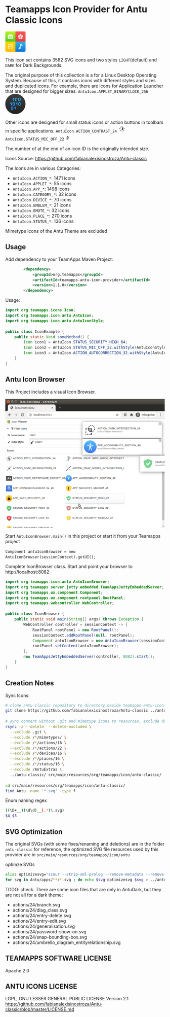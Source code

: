# Teamapps Icon Provider for Antu Classic Icons

<img src="src/main/resources/org/teamapps/icon/antu/Antu/apps/48/gcstar.svg" width="64" height="64" alt="AntuIcon.APP_GCSTAR_48" />

This Icon set contains 3582 SVG icons and two styles `LIGHT`(default) and `DARK` for Dark Backgrounds. 

The original purpose of this collection is a for a Linux Desktop Operating System. 
Because of this, it contains icons with different styles and sizes and duplicated icons.
For example, there are icons for Application Launcher that are designed for bigger sizes. 
`AntuIcon.APPLET_BINARYCLOCK_256` <img src="src/main/resources/org/teamapps/icon/antu/Antu/applets/256/org.kde.plasma.binaryclock.svg" width="64" height="64" />

Other icons are designed for small status icons or action buttons in toolbars in specific applications.  `AntuIcon.ACTION_CONTRAST_24`
<img src="src/main/resources/org/teamapps/icon/antu/Antu/actions/24/contrast.svg" width="24" height="24" />
`AntuIcon.STATUS_MIC_OFF_22`<img src="src/main/resources/org/teamapps/icon/antu/Antu/status/22/mic-off.svg" width="22" height="22" />

The number of at the end of an icon ID is the originally intended size. 


Icons Source: <https://github.com/fabianalexisinostroza/Antu-classic>

The Icons are in various Categories:

* `AntuIcon.ACTION_*`: 1471 icons
* `AntuIcon.APPLET_*`: 55 icons
* `AntuIcon.APP_*`: 1498 icons
* `AntuIcon.CATEGORY_*`: 32 icons
* `AntuIcon.DEVICE_*`: 70 icons
* `AntuIcon.EMBLEM_*`: 21 icons
* `AntuIcon.EMOTE_*`: 32 icons
* `AntuIcon.PLACE_*`: 270 icons
* `AntuIcon.STATUS_*`: 136 icons

Mimetype Icons of the Antu Theme are excluded

## Usage

Add dependency to your TeamApps Maven Project:

~~~xml
        <dependency>
            <groupId>org.teamapps</groupId>
            <artifactId>teamapps-antu-icon-provider</artifactId>
            <version>1.1.0</version>
        </dependency>
~~~

Usage:

~~~java
import org.teamapps.icons.Icon;
import org.teamapps.icon.antu.AntuIcon;
import org.teamapps.icon.antu.AntuIconStyle;

public class IconExample {
    public static Void someMethod() {
        Icon icon1 = AntuIcon.STATUS_SECURITY_HIGH_64;
        Icon icon2 = AntuIcon.STATUS_MIC_OFF_22.withStyle(AntuIconStyle.DARK);
        Icon icon3 = AntuIcon.ACTION_AUTOCORRECTION_32.withStyle(AntuIconStyle.LIGHT); // Default Style
    }
}
~~~

## Antu Icon Browser

This Project includes a visual Icon Browser.

![AntuIconBrowser](./project-resources/AntuIconBrowser.png)

Start `AntuIconBrowser.main()` in this project or start it from your Teamapps project

`Component antuIconBrowser = new AntuIconBrowser(sessionContext).getUI();`

Complete IconBrowser class. Start and point your browser to http://localhost:8082
~~~java
import org.teamapps.icon.antu.AntuIconBrowser;
import org.teamapps.server.jetty.embedded.TeamAppsJettyEmbeddedServer;
import org.teamapps.ux.component.Component;
import org.teamapps.ux.component.rootpanel.RootPanel;
import org.teamapps.webcontroller.WebController;

public class IconBrowser {
    public static void main(String[] args) throws Exception {
        WebController controller = sessionContext -> {
            RootPanel rootPanel = new RootPanel();
            sessionContext.addRootPanel(null, rootPanel);
            Component antuIconBrowser = new AntuIconBrowser(sessionContext).getUI();
            rootPanel.setContent(antuIconBrowser);
        };
        new TeamAppsJettyEmbeddedServer(controller, 8082).start();
    }
}
~~~

## Creation Notes

Sync Icons:

~~~bash
# clone antu-classic repository to directory beside teamapps-antu-icon-provider
git clone https://github.com/fabianalexisinostroza/Antu-classic ../antu-classic

# sync content without .git and mimetype icons to resources, exclude duplicate folders
rsync -a --delete  --delete-excluded \
  --exclude .git \
  --exclude /*/mimetypes/ \
  --exclude /*/actions/16 \
  --exclude /*/actions/22 \
  --exclude /*/devices/16 \
  --exclude /*/places/16 \
  --exclude /*/status/16 \
  --exclude /AntuExtras \
  ../antu-classic/ src/main/resources/org/teamapps/icon/antu-classic/

cd src/main/resources/org/teamapps/icon/antu-classic/
find Antu -name '*.svg' -type f
~~~

Enum naming regex

~~~bash
((\D+__)(\d\d)__(.*)\.svg)
$4_$3
~~~

## SVG Optimization

The original SVGs (with some fixes/renaming and deletions) are in the folder `antu-classic` for reference, the optimized SVG file resources used by this provider are in `src/main/resources/org/teamapps/icon/antu`

optimze SVGs
~~~bash
alias optimizesvg="scour --strip-xml-prolog --remove-metadata --remove-descriptions --remove-titles --strip-xml-space  --no-line-breaks  --shorten-ids --enable-id-stripping --set-precision 4"
for svg in Antu/apps/**/*.svg ; do echo $svg optimizesvg $svg > ../antu/$svg || echo ERROR: $svg > ./error.log ;done
~~~

TODO: check. There are some icon files that are only in AntuDark, but they are not all for a dark theme:

- actions/24/branch.svg
- actions/24/diag_class.svg
- actions/24/entry-delete.svg
- actions/24/entry-edit.svg
- actions/24/generalisation.svg
- actions/24/password-show-on.svg
- actions/24/snap-bounding-box.svg
- actions/24/umbrello_diagram_entityrelationship.svg


## TEAMAPPS SOFTWARE LICENSE

Apache 2.0

## ANTU ICONS LICENSE

LGPL, GNU LESSER GENERAL PUBLIC LICENSE Version 2.1 <https://github.com/fabianalexisinostroza/Antu-classic/blob/master/LICENSE.md>